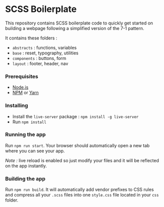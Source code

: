 # SCSS Boilerplate

This repository contains SCSS boilerplate code to quickly get started on building a webpage following a simplified version of the 7-1 pattern.

It contains these folders : 

- `abstracts` : functions, variables
- `base` : reset, typography, utilities
- `components` : buttons, form
- `layout` : footer, header, nav

### Prerequisites

* [Node.js](https://nodejs.org/en/)
* [NPM](https://www.npmjs.com/) or [Yarn](https://yarnpkg.com/lang/en/)

### Installing

- Install the `live-server` package : `npm install -g live-server`
- Run `npm install`

### Running the app

Run `npm run start`. Your browser should automatically open a new tab where you can see your app.

*Note :* live reload is enabled so just modify your files and it will be reflected on the app instantly.

### Building the app

Run `npm run build`. It will automatically add vendor prefixes to CSS rules and compress all your `.scss` files into one `style.css` file located in your `css` folder.